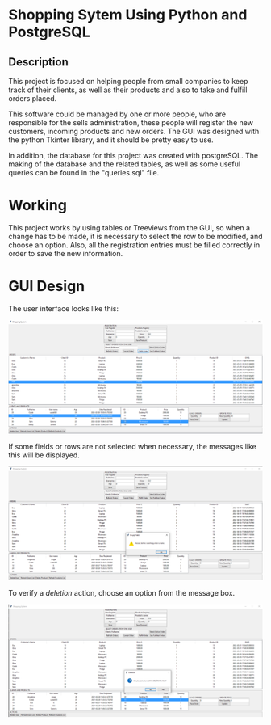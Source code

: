 # Shopping Sytem Using Python and PostgreSQL

## Description
This project is focused on helping people from small companies to keep track of their clients, 
as well as their products and also to take and fulfill orders placed.

This software could be managed by one or more people, who are responsible for the sells administration, these people
will register the new customers, incoming products and new orders. 
The GUI was designed with the python Tkinter library, and it should be pretty easy to use. 

In addition, the database for this project was created with postgreSQL. The making of the database and the related tables, 
as well as some useful queries can be found in the "queries.sql" file.

# Working
This project works by using tables or Treeviews from the GUI, so when a change has to be made, it is necessary to
select the row to be modified, and choose an option. Also, all the registration entries must be filled correctly
in order to save the new information.


# GUI Design

The user interface looks like this:

![](images/gui.png)

If some fields or rows are not selected when necessary, the messages like this will be displayed.

![](images/warning.png)

To verify a _deletion_ action, choose an option from the message box.

![](images/question.png)

